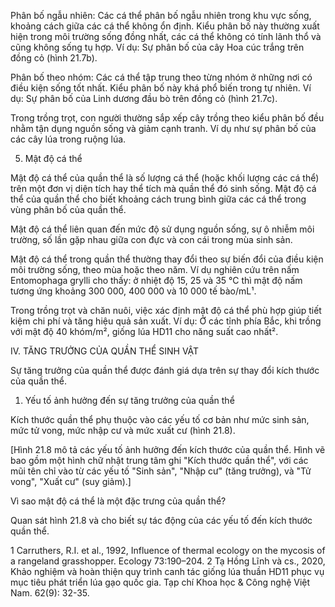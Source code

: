 Phân bố ngẫu nhiên: Các cá thể phân bố ngẫu nhiên trong khu vực sống, khoảng cách giữa các cá thể không ổn định. Kiểu phân bố này thường xuất hiện trong môi trường sống đồng nhất, các cá thể không có tính lãnh thổ và cũng không sống tụ hợp. Ví dụ: Sự phân bố của cây Hoa cúc trắng trên đồng cỏ (hình 21.7b).

Phân bố theo nhóm: Các cá thể tập trung theo từng nhóm ở những nơi có điều kiện sống tốt nhất. Kiểu phân bố này khá phổ biến trong tự nhiên. Ví dụ: Sự phân bố của Linh dương đầu bò trên đồng cỏ (hình 21.7c).

Trong trồng trọt, con người thường sắp xếp cây trồng theo kiểu phân bố đều nhằm tận dụng nguồn sống và giảm cạnh tranh. Ví dụ như sự phân bố của các cây lúa trong ruộng lúa.

5. Mật độ cá thể

Mật độ cá thể của quần thể là số lượng cá thể (hoặc khối lượng các cá thể) trên một đơn vị diện tích hay thể tích mà quần thể đó sinh sống. Mật độ cá thể của quần thể cho biết khoảng cách trung bình giữa các cá thể trong vùng phân bố của quần thể.

Mật độ cá thể liên quan đến mức độ sử dụng nguồn sống, sự ô nhiễm môi trường, số lần gặp nhau giữa con đực và con cái trong mùa sinh sản.

Mật độ cá thể trong quần thể thường thay đổi theo sự biến đổi của điều kiện môi trường sống, theo mùa hoặc theo năm. Ví dụ nghiên cứu trên nấm Entomophaga grylli cho thấy: ở nhiệt độ 15, 25 và 35 °C thì mật độ nấm tương ứng khoảng 300 000, 400 000 và 10 000 tế bào/mL¹.

Trong trồng trọt và chăn nuôi, việc xác định mật độ cá thể phù hợp giúp tiết kiệm chi phí và tăng hiệu quả sản xuất. Ví dụ: Ở các tỉnh phía Bắc, khi trồng với mật độ 40 khóm/m², giống lúa HD11 cho năng suất cao nhất².

IV. TĂNG TRƯỞNG CỦA QUẦN THỂ SINH VẬT

Sự tăng trưởng của quần thể được đánh giá dựa trên sự thay đổi kích thước của quần thể.

1. Yếu tố ảnh hưởng đến sự tăng trưởng của quần thể

Kích thước quần thể phụ thuộc vào các yếu tố cơ bản như mức sinh sản, mức tử vong, mức nhập cư và mức xuất cư (hình 21.8).

[Hình 21.8 mô tả các yếu tố ảnh hưởng đến kích thước của quần thể. Hình vẽ bao gồm một hình chữ nhật trung tâm ghi "Kích thước quần thể", với các mũi tên chỉ vào từ các yếu tố "Sinh sản", "Nhập cư" (tăng trưởng), và "Tử vong", "Xuất cư" (suy giảm).]

Vì sao mật độ cá thể là một đặc trưng của quần thể?

Quan sát hình 21.8 và cho biết sự tác động của các yếu tố đến kích thước quần thể.

1 Carruthers, R.I. et al., 1992, Influence of thermal ecology on the mycosis of a rangeland grasshopper. Ecology 73:190–204.
2 Tạ Hồng Lĩnh và cs., 2020, Khảo nghiệm và hoàn thiện quy trình canh tác giống lúa thuần HD11 phục vụ mục tiêu phát triển lúa gạo quốc gia. Tạp chí Khoa học & Công nghệ Việt Nam. 62(9): 32-35.